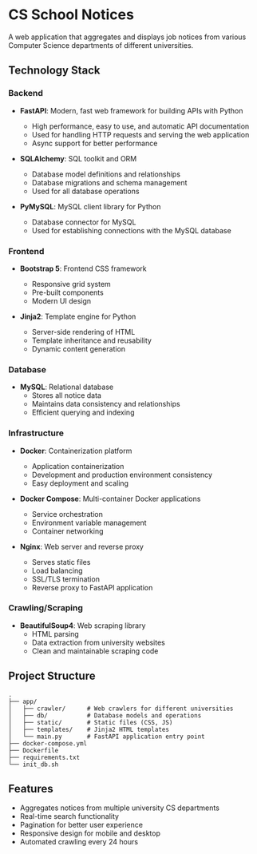 # CS School Notices

A web application that aggregates and displays job notices from various Computer Science departments of different universities.

## Technology Stack

### Backend
- **FastAPI**: Modern, fast web framework for building APIs with Python
  - High performance, easy to use, and automatic API documentation
  - Used for handling HTTP requests and serving the web application
  - Async support for better performance

- **SQLAlchemy**: SQL toolkit and ORM
  - Database model definitions and relationships
  - Database migrations and schema management
  - Used for all database operations

- **PyMySQL**: MySQL client library for Python
  - Database connector for MySQL
  - Used for establishing connections with the MySQL database

### Frontend
- **Bootstrap 5**: Frontend CSS framework
  - Responsive grid system
  - Pre-built components
  - Modern UI design

- **Jinja2**: Template engine for Python
  - Server-side rendering of HTML
  - Template inheritance and reusability
  - Dynamic content generation

### Database
- **MySQL**: Relational database
  - Stores all notice data
  - Maintains data consistency and relationships
  - Efficient querying and indexing

### Infrastructure
- **Docker**: Containerization platform
  - Application containerization
  - Development and production environment consistency
  - Easy deployment and scaling

- **Docker Compose**: Multi-container Docker applications
  - Service orchestration
  - Environment variable management
  - Container networking

- **Nginx**: Web server and reverse proxy
  - Serves static files
  - Load balancing
  - SSL/TLS termination
  - Reverse proxy to FastAPI application

### Crawling/Scraping
- **BeautifulSoup4**: Web scraping library
  - HTML parsing
  - Data extraction from university websites
  - Clean and maintainable scraping code

## Project Structure
```
.
├── app/
│   ├── crawler/      # Web crawlers for different universities
│   ├── db/           # Database models and operations
│   ├── static/       # Static files (CSS, JS)
│   ├── templates/    # Jinja2 HTML templates
│   └── main.py       # FastAPI application entry point
├── docker-compose.yml
├── Dockerfile
├── requirements.txt
└── init_db.sh
```

## Features
- Aggregates notices from multiple university CS departments
- Real-time search functionality
- Pagination for better user experience
- Responsive design for mobile and desktop
- Automated crawling every 24 hours